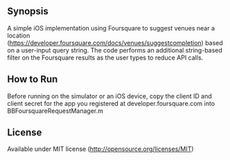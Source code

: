 ## Synopsis

A simple iOS implementation using Foursquare to suggest venues near a location (https://developer.foursquare.com/docs/venues/suggestcompletion) based on a user-input query string. The code performs an additional string-based filter on the Foursquare results as the user types to reduce API calls.

## How to Run

Before running on the simulator or an iOS device, copy the client ID and client secret for the app you registered at developer.foursquare.com into BBFoursquareRequestManager.m

## License

Available under MIT license (http://opensource.org/licenses/MIT)
